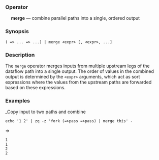 ### Operator

&emsp; **merge** &mdash; combine parallel paths into a single, ordered output

### Synopsis

```
( => ... => ...) | merge <expr> [, <expr>, ...]
```
### Description

The `merge` operator merges inputs from multiple upstream legs of
the dataflow path into a single output.  The order of values in the combined
output is determined by the `<expr>` arguments, which act as sort expressions
where the values from the upstream paths are forwarded based on these expressions.

### Examples

_Copy input to two paths and combine
```mdtest-command
echo '1 2' | zq -z 'fork (=>pass =>pass) | merge this' -
```
=>
```mdtest-output
1
1
2
2
```
